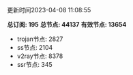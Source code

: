 更新时间2023-04-08 11:08:55

**总订阅: 195**
**总节点: 44137**
**有效节点: 13654**
- trojan节点: 2827
- ss节点: 2104
- v2ray节点: 8378
- ssr节点: 345
